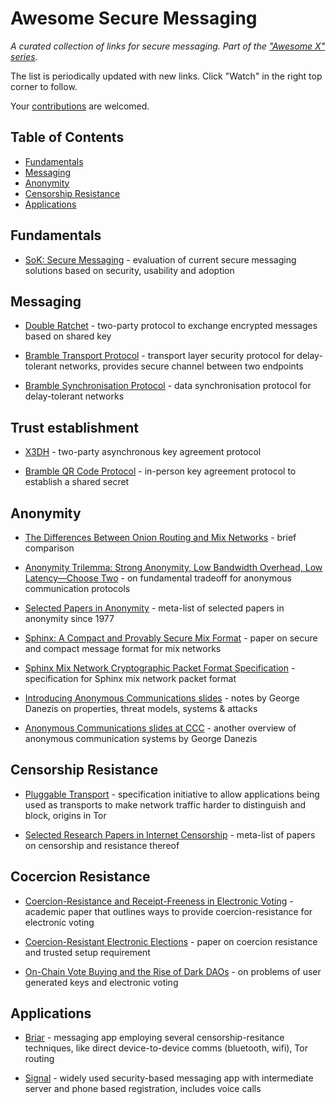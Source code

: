 # Awesome Secure Messaging

*A curated collection of links for secure messaging. Part of the ["Awesome X" series](https://github.com/sindresorhus/awesome).*

The list is periodically updated with new links. Click "Watch" in the right top corner to follow.

Your [contributions](contributing.md) are welcomed.

## Table of Contents

- [Fundamentals](#fundamentals)
- [Messaging](#messaging)
- [Anonymity](#anonymity)
- [Censorship Resistance](#censorship-resistance)
- [Applications](#applications)

## Fundamentals

- [SoK: Secure Messaging](http://cacr.uwaterloo.ca/techreports/2015/cacr2015-02.pdf) - evaluation of current secure messaging solutions based on security, usability and adoption

## Messaging

- [Double Ratchet](https://signal.org/docs/specifications/doubleratchet/) - two-party protocol to exchange encrypted messages based on shared key

- [Bramble Transport Protocol](https://code.briarproject.org/briar/briar-spec/blob/master/protocols/BTP.md) - transport layer security protocol for delay-tolerant networks, provides secure channel between two endpoints

- [Bramble Synchronisation Protocol](https://code.briarproject.org/briar/briar-spec/blob/master/protocols/BSP.md) - data synchronisation protocol for delay-tolerant networks

## Trust establishment
- [X3DH](https://signal.org/docs/specifications/x3dh/) - two-party asynchronous key agreement protocol

- [Bramble QR Code Protocol](https://code.briarproject.org/briar/briar-spec/blob/master/protocols/BQP.md) - in-person key agreement protocol to establish a shared secret

## Anonymity

- [The Differences Between Onion Routing and Mix Networks](https://crypto.is/blog/mix_and_onion_networks) - brief comparison

- [Anonymity Trilemma: Strong Anonymity, Low Bandwidth Overhead, Low Latency—Choose Two](https://eprint.iacr.org/2017/954.pdf) - on fundamental tradeoff for anonymous communication protocols

- [Selected Papers in Anonymity](https://www.freehaven.net/anonbib/) - meta-list of selected papers in anonymity since 1977

- [Sphinx: A Compact and Provably Secure Mix Format](http://www.cypherpunks.ca/~iang/pubs/Sphinx_Oakland09.pdf) - paper on secure and compact message format for mix networks

- [Sphinx Mix Network Cryptographic Packet Format Specification](https://katzenpost.mixnetworks.org/docs/specs/sphinx.html) - specification for Sphinx mix network packet format

- [Introducing Anonymous Communications slides](http://www0.cs.ucl.ac.uk/staff/G.Danezis/talks/AnonTalk.pdf) - notes by George Danezis on properties, threat models, systems & attacks

- [Anonymous Communications slides at CCC](https://events.ccc.de/congress/2004/fahrplan/files/355-anonymous-communication-slides.pdf) - another overview of anonymous communication systems by George Danezis

## Censorship Resistance

- [Pluggable Transport](https://www.pluggabletransports.info/) - specification initiative to allow applications being used as transports to make network traffic harder to distinguish and block, origins in Tor

- [Selected Research Papers in Internet Censorship](https://censorbib.nymity.ch/) - meta-list of papers on censorship and resistance thereof

## Cocercion Resistance

- [Coercion-Resistance and Receipt-Freeness in Electronic Voting](http://people.irisa.fr/Stephanie.Delaune/PUBLICATIONS/DKR-csfw06.pdf) - academic paper that outlines ways to provide coercion-resistance for electronic voting

- [Coercion-Resistant Electronic Elections](https://eprint.iacr.org/2002/165.pdf) - paper on coercion resistance and trusted setup requirement

- [On-Chain Vote Buying and the Rise of Dark DAOs](http://hackingdistributed.com/2018/07/02/on-chain-vote-buying/) - on problems of user generated keys and electronic voting

## Applications

- [Briar](https://briarproject.org/) - messaging app employing several censorship-resitance techniques, like direct device-to-device comms (bluetooth, wifi), Tor routing

- [Signal](https://signal.org/) - widely used security-based messaging app with intermediate server and phone based registration, includes voice calls
